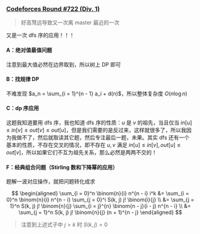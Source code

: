 
### [Codeforces Round #722 (Div. 1)](https://codeforces.com/contest/1528)

> 好高骛远导致又一次离 master 最近的一次

又是一次 dfs 序的应用！！！

#### A：绝对值最值问题

注意到最大值必然在边界取到，所以树上 DP 即可

#### B：找规律 DP

不难发现 $a_n = \sum_{i = 1}^{n - 1} a_i + d(n)$，所以整体复杂度 $O(n \log n)$

#### C：dp 序应用

这题我知道要用 dfs 序，我也知道 dfs 序的性质：$u$ 是 $v$ 的祖先，当且仅当 $in[u] \leq in[v] \leq out[v] \leq out[u]$，但是我们需要的是反过来，这样就很多了，所以我因为我做不了，然后就取读其它题，然后专注最后一题，未果。其实 dfs 还有一个基本的性质，不存在交叉的情况，即不存在 $u, v$ 满足 $in[u] \leq in[v], out[u] \leq out[v]$，所以如果它们不互为祖先关系，那么必然是两两不交的！


#### F：经典组合问题（Stirling 数和下降幂的应用）

题解一波对应操作，就把问题转化成求

$$
\begin{aligned}
\sum_{i = 0}^n \binom{n}{i} n^{n - i} i^k 
&= \sum_{i = 0}^n \binom{n}{i} n^{n - i} \sum_{j = 0}^i S(k, j) j! \binom{i}{j} \\
&= \sum_{j = 1}^n S(k, j) j! \binom{n}{j} \sum_{i = j}^{n} \binom{n - j}{i - j} n^{n - i} \\
&= \sum_{j = 1}^n S(k, j) j! \binom{n}{j} (n + 1)^{n - j}
\end{aligned}
$$

> 注意到上述式子中 $j > k$ 时 $S(k, j) = 0$
